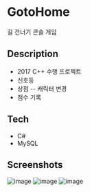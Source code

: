 # GotoHome
길 건너기 콘솔 게임

## Description
* 2017 C++ 수행 프로젝트
* 신호등
* 상점 -- 캐릭터 변경
* 점수 기록

## Tech
* C#
* MySQL

## Screenshots
![image](https://user-images.githubusercontent.com/22957868/47327630-0c5c6900-d6a9-11e8-9dc6-aac93c4b2dea.png)
![image](https://user-images.githubusercontent.com/22957868/47327635-0ebec300-d6a9-11e8-85eb-1333f4573ec4.png)
![image](https://user-images.githubusercontent.com/22957868/47327636-11b9b380-d6a9-11e8-94fd-9fff11344d88.png)
